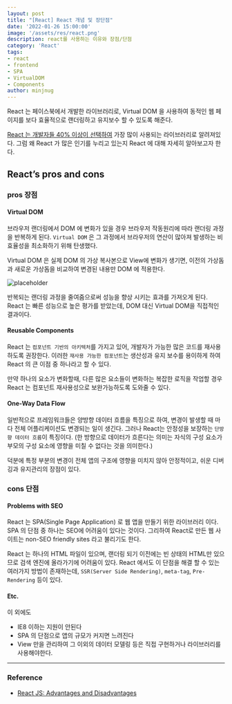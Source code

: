 ```yaml
---
layout: post
title: "[React] React 개념 및 장단점"
date: '2022-01-26 15:00:00'
image: '/assets/res/react.png'
description: react를 사용하는 이유와 장점/단점
category: 'React'
tags:
- react
- frontend
- SPA
- VirtualDOM
- Components
author: minjnug
---
```


React 는 페이스북에서 개발한 라이브러리로, Virtual DOM 을 사용하여 동적인 웹 페이지를 보다 효율적으로 랜더링하고 유지보수 할 수 있도록 해준다.

[React 는 개발자들 40% 이상이 선택하여](https://insights.stackoverflow.com/survey/2021#most-popular-technologies-webframe-prof) 가장 많이 사용되는 라이브러리로 알려져있다. 그럼 왜 React 가 많은 인기를 누리고 있는지 React 에 대해 자세히 알아보고자 한다.


## React’s pros and cons

### pros 장점

#### Virtual DOM

브라우저 랜더링에서 DOM 에 변화가 있을 경우 브라우저 작동원리에 따라 랜더링 과정을 반복하게 된다. `Virtual DOM` 은 그 과정에서 브라우저의 연산이 많아져 발생하는 비효율성을 최소화하기 위해 탄생했다.

Virtual DOM 은 실제 DOM 의 가상 복사본으로 View에 변화가 생기면, 이전의 가상돔과 새로운 가상돔을 비교하여 변경된 내용만 DOM 에 적용한다. 

![placeholder](../assets/res/react/Virtual_DOM.png "Virtual DOM")

반복되는 랜더링 과정을 줄여줌으로써 성능을 향상 시키는 효과를 가져오게 된다. React 는 빠른 성능으로 높은 평가를 받았는데, DOM 대신 Virtual DOM을 직접적인 결과이다.

#### Reusable Components

React 는 `컴포넌트 기반의 아키텍처`를 가지고 있어, 개발자가 가능한 많은 코드를 재사용하도록 권장한다.
이러한 `재사용 가능한 컴포넌트`는 생산성과 유지 보수를 용이하게 하여 React 의 큰 이점 중 하나라고 할 수 있다.

만약 하나의 요소가 변화할때, 다른 많은 요소들이 변화하는 복잡한 로직을 작업할 경우 React 는 컴포넌트 재사용성으로 보완가능하도록 도와줄 수 있다.


#### One-Way Data Flow

일반적으로 프레임워크들은 양방향 데이터 흐름을 특징으로 하여, 변경이 발생할 때 마다 전체 어플리케이션도 변경되는 일이 생긴다. 그러나 React는 안정성을 보장하는 `단방향 데이터 흐름`이 특징이다.
(한 방향으로 데이터가 흐른다는 의미는 자식의 구성 요소가 부모의 구성 요소에 영향을 미칠 수 없다는 것을 의미한다.)

덕분에 특정 부분의 변경이 전체 앱의 구조에 영향을 미치지 않아 안정적이고, 쉬운 디버깅과 유지관리의 장점이 있다.


### cons 단점

#### Problems with SEO

React 는 SPA(Single Page Application) 로 웹 앱을 만들기 위한 라이브러리 이다. SPA 의 단점 중 하나는 SEO에 어려움이 있다는 것이다. 그리하여 React로 만든 웹 사이트는 non-SEO friendly sites 라고 불리기도 한다.

 React 는 하나의 HTML 파일이 있으며, 랜더링 되기 이전에는 빈 상태의 HTML만 있으므로 검색 엔진에 올라가기에 어려움이 있다. React 에서도 이 단점을 해결 할 수 있는 여러가지 방법이 존재하는데, `SSR(Server Side Rendering)`, `meta-tag`, `Pre-Rendering` 등이 있다. 


#### Etc.

 이 외에도 
 - IE8 이하는 지원이 안된다
 - SPA 의 단점으로 앱의 규모가 커지면 느려진다
 - View 만을 관리하여 그 이외의 데이터 모델링 등은 직접 구현하거나 라이브러리를 사용해야한다.




-----
### Reference
- <a href="https://massivepixel.io/blog/react-advantages-disadvantages">React JS: Advantages and Disadvantages</a>